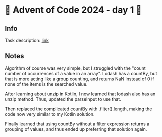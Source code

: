 # 🎄 Advent of Code 2024 - day 1 🎄

## Info

Task description: [link](https://adventofcode.com/2024/day/1)

## Notes

Algorithm of course was very simple, but I struggled with the "count number of occurrences of a value in an array".
Lodash has a countBy, but that is more acting like a group counting, and returns NaN instead of 0 if none of the
items is the searched value.

After learning about unzip in Kotlin, I now learned that lodash also has an unzip method. Thus, updated the
parseInput to use that.

Then replaced the complicated countBy with .filter().length, making the code now very similar to my Kotlin 
solution.

Finally learned that using countBy without a filter expression returns a grouping of values, and thus ended up 
preferring that solution again.
